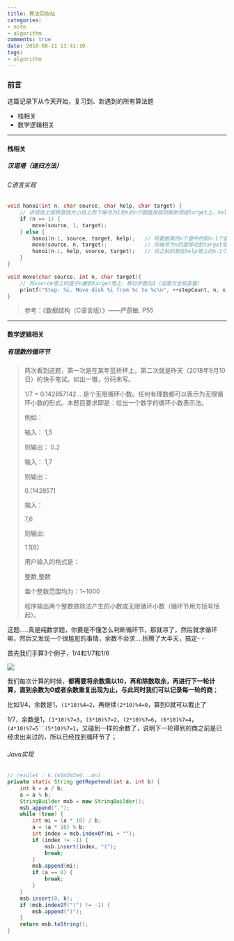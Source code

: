 ```yaml
---
title: 算法回收站
categories:
- note
- algorithm
comments: true
date: 2018-08-11 13:41:10
tags:
- algorithm
---
```




### 前言

这篇记录下从今天开始，复习到、新遇到的所有算法题

- 栈相关
- 数学逻辑相关

------

#### 栈相关

##### 汉诺塔（递归方法）

###### C语言实现

``` c
void hanoi(int n, char source, char help, char target) {
    // 讲塔座上按照直径大小自上而下编号为1到n的n个圆盘按规则搬到塔座target上，help做辅助塔
    if (n == 1) {
        move(source, 1, target);
    } else {
        hanoi(n-1, source, target, help);	// 将要搬离的n个盘中的前n-1个盘搬到help塔上，用target塔为辅助
        move(source, n, target);			// 将编号为n的盘移动到target塔上
        hanoi(n-1, help, source, target);	// 将之前的放在help塔上的n-1个盘移动到target塔，用souece塔做辅助塔
    }
}

void move(char source, int n, char target){
    // 将source塔上的盘子n搬到target塔上，移动步数加1（设置为全局变量）
    printf("Step: %i. Move disk %i from %c to %c\n", ++stepCount, n, x, z);
}
```

> 参考：《数据结构（C语言版）》——严蔚敏. P55



------------

#### 数学逻辑相关

##### 有理数的循环节

> 两次看到这题，第一次是在某年蓝桥杯上，第二次就是昨天（2018年9月10日）的快手笔试。如出一辙，分码未写。
>
> 1/7 = 0.142857142... 是个无限循环小数。任何有理数都可以表示为无限循环小数的形式。本题目要求即是：给出一个数字的循环小数表示法。
>
> 例如：
>
> 输入：
> 1,5
>
> 则输出：
> 0.2
>
> 输入：
> 1,7
>
> 则输出：
>
> 0.[142857]
>
> 输入：
>
> 7,6
>
> 则输出:
>
> 1.1[6]
>
> 用户输入的格式是：
>
> 整数,整数
>
> 每个整数范围均为：1~1000
>
> 程序输出两个整数做除法产生的小数或无限循环小数（循环节用方括号括起）。

这题.....真是纯数学题，你要是不懂怎么判断循环节，那就凉了，然后就求循环嘛，然后又发现一个很尴尬的事情，余数不会求....折腾了大半天，搞定- -

首先我们手算3个例子，1/4和1/7和1/6

![](https://image.youyinnn.top/20180912111445.png)

我们每次计算的时候，**都需要将余数乘以10，再和除数取余，再进行下一轮计算，直到余数为0或者余数重复出现为止，与此同时我们可以记录每一轮的商**；

比如1/4，余数是1，`(1*10)%4=2`，再继续`(2*10)%4=0`，算到0就可以截止了

1/7，余数是1，`(1*10)%7=3`，`(3*10)%7=2`，`(2*10)%7=6`，`(6*10)%7=4`，`(4*10)%7=5``(5*10)%7=1`，又碰到一样的余数了，说明下一轮得到的商之前是已经求出来过的，所以已经找到循环节了；

###### Java实现

```java
// resulet : k.(m1m2m3m4...mn)
private static String getRepetend(int a, int b) {
    int k = a / b;
    a = a % b;
    StringBuilder msb = new StringBuilder();
    msb.append(".");
    while (true) {
        int mi = (a * 10) / b;
        a = (a * 10) % b;
        int index = msb.indexOf(mi + "");
        if (index != -1) {
            msb.insert(index, "(");
            break;
        }
        msb.append(mi);
        if (a == 0) {
            break;
        }
    }
    msb.insert(0, k);
    if (msb.indexOf("(") != -1) {
        msb.append(")");
    }
    return msb.toString();
}
```